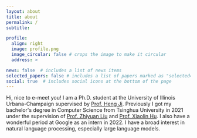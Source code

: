 ```yaml
---
layout: about
title: about
permalink: /
subtitle: 

profile:
  align: right
  image: profile.png
  image_circular: false # crops the image to make it circular
  address: >

news: false  # includes a list of news items
selected_papers: false # includes a list of papers marked as "selected={true}"
social: true  # includes social icons at the bottom of the page
---
```

Hi, nice to e-meet you! I am a Ph.D. student at the University of Illinois Urbana-Champaign supervised by [Prof. Heng Ji](http://blender.cs.illinois.edu/hengji.html). Previously I got my bachelor's degree in Computer Science from Tsinghua University in 2021 under the supervision of [Prof. Zhiyuan Liu](http://nlp.csai.tsinghua.edu.cn/~lzy/) and [Prof. Xiaolin Hu](http://www.xlhu.cn/). I also have a wonderful period at Google as an intern in 2022. I have a broad interest in natural language processing, especially large language models.
